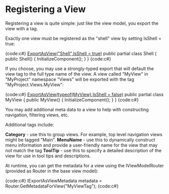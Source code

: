# Registering a View

Registering a view is quite simple: just like the view model, you export the view with a tag. 

Exactly one view must be registered as the "shell" view by setting IsShell = true:

{code:c#}
[ExportAsView("Shell",IsShell = true)](ExportAsView(_Shell_,IsShell-=-true))
public partial class Shell 
{
        public Shell()
        {
            InitializeComponent();
        }
}
{code:c#}

If you choose, you may use a strongly-typed export that will default the view tag to the full type name of the view. A view called "MyView" in "MyProject" namespace "Views" will be exported with the tag "MyProject.Views.MyView": 

{code:c#}
[ExportAsView(typeof(MyView),IsShell = false)](ExportAsView(typeof(MyView),IsShell-=-false))
public partial class MyView 
{
        public MyView()
        {
            InitializeComponent();
        }
}
{code:c#}

You may add additional meta data to a view to help with constructing navigation, filtering views, etc. 

Additional tags include: 

**Category** - use this to group views. For example, top level navigation views might be tagged "Main". 
**MenuName** - use this to dynamically construct menu information and provide a user-friendly name for the view that may not match the tag 
**ToolTip** - use this to specify a detailed description of the view for use in tool tips and descriptions.

At runtime, you can get the metadata for a view using the IViewModelRouter (provided as Router in the base view model): 

{code:c#}
IExportAsViewMetadata metadata = Router.GetMetadataForView("MyViewTag"); 
{code:c#}